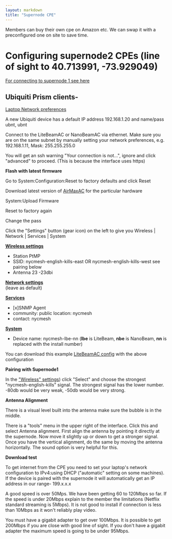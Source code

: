 ```yaml
---
layout: markdown
title: "Supernode CPE"
---
```


Members can buy their own cpe on Amazon etc. We can swap it with a preconfigured one on site to save time.


# Configuring supernode2 CPEs (line of sight to 40.713991, -73.929049)

[For connecting to supernode 1 see here](../cpe)

## Ubiquiti Prism clients-

[Laptop Network preferences](./litebeam/netprefs.png)  

A new Ubiquiti device has a default IP address 192.168.1.20 and name/pass ubnt, ubnt

Connect to the LiteBeamAC or NanoBeamAC via ethernet. Make sure you are on the same subnet by manually setting your network preferences, e.g. 192.168.1.11, Mask: 255.255.255.0

You will get an ssh warning "Your connection is not...", ignore and click "advanced" to proceed. (This is because the interface uses https)

**Flash with latest firmware**

Go to System:Configuration:Reset to factory defaults and click Reset

Download latest version of [AirMaxAC](https://www.ubnt.com/download/airmax-ac) for the particular hardware

System:Upload Firmware

Reset to factory again

Change the pass

Click the "Settings" button (gear icon) on the left to give you Wireless | Network | Services | System

[**Wireless settings**](./litebeam/wireless.png)    
 * Station PtMP  
 * SSID: nycmesh-english-kills-east OR nycmesh-english-kills-west  see pairing below
 * Antenna 23 -23dbi  
	
[**Network settings**](./litebeam/network.png)   
 (leave as default)
	
[**Services**](./litebeam/services.png)   
 * [x]SNMP Agent  
 * community: public	location: nycmesh  
 * contact: nycmesh  
	
[**System**](./litebeam/system.png)  
 * Device name: nycmesh-lbe-nn (**lbe** is LiteBeam, **nbe** is NanoBeam, **nn** is replaced with the install number)

You can download this example [LiteBeamAC config](./litebeam/WA-F09FC242795C.cfg) with the above configuration

**Pairing with Supernode1**

In the ["Wireless" settings](./litebeam/wireless.png)) click "Select" and choose the strongest "nycmesh-english-kills" signal. The strongest signal has the lower number. -80db would be very weak, -50db would be very strong. 


**Antenna Alignment**

There is a visual level built into the antenna make sure the bubble is in the middle.

There is a "tools" menu in the upper right of the interface. Click this and select Antenna alignment. First align the antenna by pointing it directly at the supernode. Now move it slightly up or down to get a stronger signal. Once you have the vertical alignment, do the same by moving the antenna horizontally. The sound option is very helpful for this.

**Download test**

To get internet from the CPE you need to set your laptop's network configuration to IPv4:using DHCP ("automatic" setting on some machines). If the device is paired with the supernode it will automatically get an IP address in our range- 199.x.x.x

A good speed is over 50Mps. We have been getting 60 to 120Mbps so far. If the speed is under 20Mbps explain to the member the limitations (Netflix standard streaming is 5Mbps). It is not good to install if connection is less than 10Mbps as it won't reliably play video.

You must have a gigabit adapter to get over 100Mbps. It is possible to get 200Mbps if you are close with good line of sight. If you don't have a gigabit adapter the maximum speed is going to be under 95Mbps.




